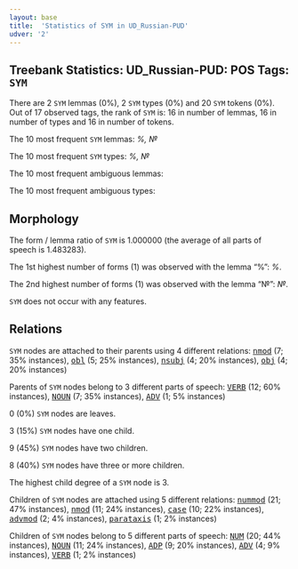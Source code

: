 ```yaml
---
layout: base
title:  'Statistics of SYM in UD_Russian-PUD'
udver: '2'
---
```


## Treebank Statistics: UD_Russian-PUD: POS Tags: `SYM`

There are 2 `SYM` lemmas (0%), 2 `SYM` types (0%) and 20 `SYM` tokens (0%).
Out of 17 observed tags, the rank of `SYM` is: 16 in number of lemmas, 16 in number of types and 16 in number of tokens.

The 10 most frequent `SYM` lemmas: <em>%, №</em>

The 10 most frequent `SYM` types:  <em>%, №</em>

The 10 most frequent ambiguous lemmas: 

The 10 most frequent ambiguous types:  



## Morphology

The form / lemma ratio of `SYM` is 1.000000 (the average of all parts of speech is 1.483283).

The 1st highest number of forms (1) was observed with the lemma “%”: <em>%</em>.

The 2nd highest number of forms (1) was observed with the lemma “№”: <em>№</em>.

`SYM` does not occur with any features.


## Relations

`SYM` nodes are attached to their parents using 4 different relations: <tt><a href="ru_pud-dep-nmod.html">nmod</a></tt> (7; 35% instances), <tt><a href="ru_pud-dep-obl.html">obl</a></tt> (5; 25% instances), <tt><a href="ru_pud-dep-nsubj.html">nsubj</a></tt> (4; 20% instances), <tt><a href="ru_pud-dep-obj.html">obj</a></tt> (4; 20% instances)

Parents of `SYM` nodes belong to 3 different parts of speech: <tt><a href="ru_pud-pos-VERB.html">VERB</a></tt> (12; 60% instances), <tt><a href="ru_pud-pos-NOUN.html">NOUN</a></tt> (7; 35% instances), <tt><a href="ru_pud-pos-ADV.html">ADV</a></tt> (1; 5% instances)

0 (0%) `SYM` nodes are leaves.

3 (15%) `SYM` nodes have one child.

9 (45%) `SYM` nodes have two children.

8 (40%) `SYM` nodes have three or more children.

The highest child degree of a `SYM` node is 3.

Children of `SYM` nodes are attached using 5 different relations: <tt><a href="ru_pud-dep-nummod.html">nummod</a></tt> (21; 47% instances), <tt><a href="ru_pud-dep-nmod.html">nmod</a></tt> (11; 24% instances), <tt><a href="ru_pud-dep-case.html">case</a></tt> (10; 22% instances), <tt><a href="ru_pud-dep-advmod.html">advmod</a></tt> (2; 4% instances), <tt><a href="ru_pud-dep-parataxis.html">parataxis</a></tt> (1; 2% instances)

Children of `SYM` nodes belong to 5 different parts of speech: <tt><a href="ru_pud-pos-NUM.html">NUM</a></tt> (20; 44% instances), <tt><a href="ru_pud-pos-NOUN.html">NOUN</a></tt> (11; 24% instances), <tt><a href="ru_pud-pos-ADP.html">ADP</a></tt> (9; 20% instances), <tt><a href="ru_pud-pos-ADV.html">ADV</a></tt> (4; 9% instances), <tt><a href="ru_pud-pos-VERB.html">VERB</a></tt> (1; 2% instances)

